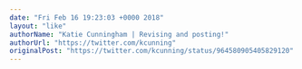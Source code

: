 ```yaml
---
date: "Fri Feb 16 19:23:03 +0000 2018"
layout: "like"
authorName: "Katie Cunningham | Revising and posting!"
authorUrl: "https://twitter.com/kcunning"
originalPost: "https://twitter.com/kcunning/status/964580905405829120"
---
```

